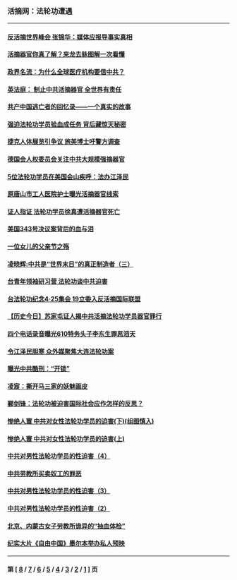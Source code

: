 ### 活摘网：法轮功遭遇
---
#### [反活摘世界峰会 张锦华：媒体应报导事实真相](../../pages/nf5881/n13278502.md?12030430) 
#### [活摘器官你真了解？来龙去脉图解一次看懂](../../pages/nf5881/n13013820.md?12030430) 
#### [政界名流：为什么全球医疗机构要信中共？](../../pages/nf5881/n11945479.md?12030430) 
#### [英法庭： 制止中共活摘器官 全世界有责任](../../pages/nf5881/n11330691.md?12030430) 
#### [共产中国逃亡者的回忆录——一个真实的故事](../../pages/nf5881/n10918649.md?12030430) 
#### [强迫法轮功学员验血成任务 背后藏惊天秘密](../../pages/nf5881/n4252384.md?12030430) 
#### [捷克人体展览引争议 旅美博士吁警方调查](../../pages/nf5881/n9429187.md?12030430) 
#### [德国会人权委员会关注中共大规模强摘器官](../../pages/nf5881/n8418950.md?12030430) 
#### [5位法轮功学员在美国会山疾呼：法办江泽民](../../pages/nf5881/n8101519.md?12030430) 
#### [原唐山市工人医院护士曝光活摘器官线索](../../pages/nf5881/n8076384.md?12030430) 
#### [证人指证 法轮功学员徐真遭活摘器官死亡](../../pages/nf5881/n8042467.md?12030430) 
#### [美国343号决议案背后的血与泪](../../pages/nf5881/n8020684.md?12030430) 
#### [一位女儿的父亲节之殇](../../pages/nf5881/n8014122.md?12030430) 
#### [凌晓辉:中共是“世界末日”的真正制造者（三）](../../pages/nf5881/n4210333.md?12030430) 
#### [台青年领袖研习营 法轮功谈中共迫害](../../pages/nf5881/n4141857.md?12030430) 
#### [台法轮功纪念4‧25集会 19立委入反活摘国际联盟](../../pages/nf5881/n4141821.md?12030430) 
#### [【历史今日】苏家屯证人揭中共活摘法轮功学员器官罪行](../../pages/nf5881/n4135912.md?12030430) 
#### [四个电话录音曝光610特务头子李东生罪恶滔天](../../pages/nf5881/n4040060.md?12030430) 
#### [令江泽民胆寒 众外媒聚焦大连法轮功案](../../pages/nf5881/n3932671.md?12030430) 
#### [曝光中共酷刑：“开锁”](../../pages/nf5881/n3889373.md?12030430) 
#### [凌宸：撕开马三家的妖魅画皮](../../pages/nf5881/n3849369.md?12030430) 
#### [郦剑锋：法轮功被迫害国际社会应作怎样的反思？](../../pages/nf5881/n3824560.md?12030430) 
#### [惨绝人寰 中共对女性法轮功学员的迫害(下)(组图慎入)](../../pages/nf5881/n3816285.md?12030430) 
#### [惨绝人寰 中共对女性法轮功学员的迫害(上)](../../pages/nf5881/n3815374.md?12030430) 
#### [中共对男性法轮功学员的性迫害（4）](../../pages/nf5881/n3769144.md?12030430) 
#### [中共劳教所买卖奴工的罪恶](../../pages/nf5881/n3769378.md?12030430) 
#### [中共对男性法轮功学员的性迫害（3）](../../pages/nf5881/n3768231.md?12030430) 
#### [中共对男性法轮功学员的性迫害（2）](../../pages/nf5881/n3767211.md?12030430) 
#### [北京、内蒙古女子劳教所诡异的“抽血体检”](../../pages/nf5881/n3753158.md?12030430) 
#### [纪实大片《自由中国》墨尔本举办私人预映](../../pages/nf5881/n3743337.md?12030430) 

---
#### 第 [ [8](./8.md?12030430) / [7](./7.md?12030430) / [6](./6.md?12030430) / [5](./5.md?12030430) / [4](./4.md?12030430) / [3](./3.md?12030430) / [2](./2.md?12030430) / [1](./1.md?12030430) ] 页
